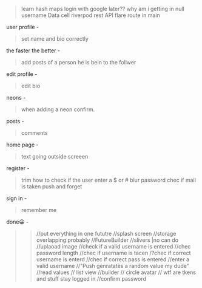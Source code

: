 > learn hash maps
> login with google later??
> why am i getting in null username
> Data cell
> riverpod
> rest API
> flare
> route in main

user profile -

> set name and bio correctly

the faster the better -

> add posts of a person he is bein to the follwer

edit profile -

> edit bio

neons -

> when adding a neon confirm.

posts -

> comments

home page -

> text going outside screeen

register -

> trim
> how to check if the user enter a $ or #
> blur password
> chec if mail is taken
> push and forget

sign in -

> remember me

done😀 -

> > //put everything in one fututre
> > //splash screen
> > //storage overlapping probably
> > //FutureBuilder
> > //slivers |no can do
> > //uplaoad image
> > //check if a valid username is entered
> > //chec password length
> > //chec if username is tacen
> > /?chec if correct username is enterd
> > //chec if correct pass is entered
> > //enter a valid username
> > //"Push genratates a random value my dude"
> > //read values
> > // list view
> > //builder
> > // circle avatar
> > // wtf are tkens and stuff
> > stay logged in
> > //confirm password
